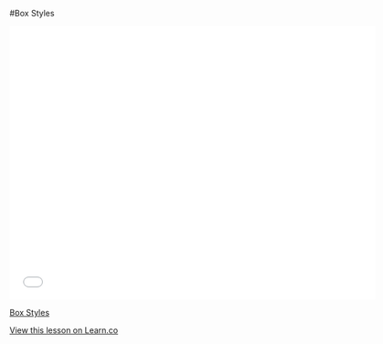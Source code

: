 #Box Styles

<iframe width="640" height="480" src="//www.youtube.com/embed/Y4El1I-hagQ?rel=0&modestbranding=1" frameborder="0" allowfullscreen></iframe><p><a href="https://www.youtube.com/watch?v=Y4El1I-hagQ">Box Styles</a></p>

<a href='https://learn.co/lessons/box-styles' data-visibility='hidden'>View this lesson on Learn.co</a>
